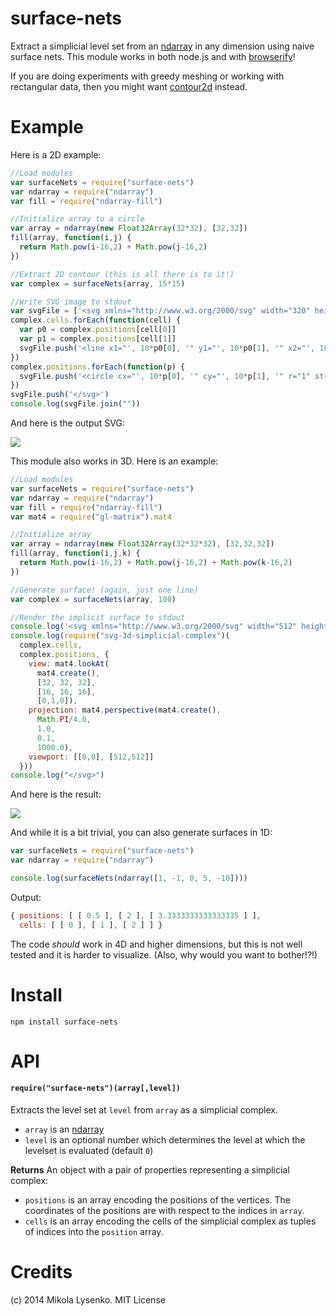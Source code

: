 surface-nets
============
Extract a simplicial level set from an [ndarray](https://github.com/mikolalysenko/ndarray) in any dimension using naive surface nets.  This module works in both node.js and with [browserify](http://browserify.org/)!


If you are doing experiments with greedy meshing or working with rectangular data, then you might want [contour2d](https://github.com/mikolalysenko/contour2d) instead.

# Example

Here is a 2D example:

```javascript
//Load modules
var surfaceNets = require("surface-nets")
var ndarray = require("ndarray")
var fill = require("ndarray-fill")

//Initialize array to a circle
var array = ndarray(new Float32Array(32*32), [32,32])
fill(array, function(i,j) {
  return Math.pow(i-16,2) + Math.pow(j-16,2)
})

//Extract 2D contour (this is all there is to it!)
var complex = surfaceNets(array, 15*15)

//Write SVG image to stdout
var svgFile = ['<svg xmlns="http://www.w3.org/2000/svg" width="320" height="320">']
complex.cells.forEach(function(cell) {
  var p0 = complex.positions[cell[0]]
  var p1 = complex.positions[cell[1]]
  svgFile.push('<line x1="', 10*p0[0], '" y1="', 10*p0[1], '" x2="', 10*p1[0], '" y2="', 10*p1[1], '" stroke="red" stroke-width="1" />')
})
complex.positions.forEach(function(p) {
  svgFile.push('<circle cx="', 10*p[0], '" cy="', 10*p[1], '" r="1" stroke="black" stroke-width="0.1" fill="black" />')
})
svgFile.push('</svg>')
console.log(svgFile.join(""))
```

And here is the output SVG:

<img src="https://mikolalysenko.github.io/surface-nets/example/2d.svg">

This module also works in 3D.  Here is an example:

```javascript
//Load modules
var surfaceNets = require("surface-nets")
var ndarray = require("ndarray")
var fill = require("ndarray-fill")
var mat4 = require("gl-matrix").mat4

//Initialize array
var array = ndarray(new Float32Array(32*32*32), [32,32,32])
fill(array, function(i,j,k) {
  return Math.pow(i-16,2) + Math.pow(j-16,2) + Math.pow(k-16,2)
})

//Generate surface! (again, just one line)
var complex = surfaceNets(array, 100)

//Render the implicit surface to stdout
console.log('<svg xmlns="http://www.w3.org/2000/svg" width="512" height="512" version="1.1">')
console.log(require("svg-3d-simplicial-complex")(
  complex.cells, 
  complex.positions, {
    view: mat4.lookAt(
      mat4.create(), 
      [32, 32, 32], 
      [16, 16, 16], 
      [0,1,0]),
    projection: mat4.perspective(mat4.create(),
      Math.PI/4.0,
      1.0,
      0.1,
      1000.0),
    viewport: [[0,0], [512,512]]
  }))
console.log("</svg>")
```

And here is the result:

<img src="https://mikolalysenko.github.io/surface-nets/example/3d.svg">

And while it is a bit trivial, you can also generate surfaces in 1D:

```javascript
var surfaceNets = require("surface-nets")
var ndarray = require("ndarray")

console.log(surfaceNets(ndarray([1, -1, 0, 5, -10])))
```

Output:

```javascript
{ positions: [ [ 0.5 ], [ 2 ], [ 3.3333333333333335 ] ],
  cells: [ [ 0 ], [ 1 ], [ 2 ] ] }
```

The code *should* work in 4D and higher dimensions, but this is not well tested and it is harder to visualize.  (Also, why would you want to bother!?!)

# Install

```
npm install surface-nets
```

# API

#### `require("surface-nets")(array[,level])`
Extracts the level set at `level` from `array` as a simplicial complex.

* `array` is an [ndarray](https://github.com/mikolalysenko/ndarray)
* `level` is an optional number which determines the level at which the levelset is evaluated (default `0`)

**Returns** An object with a pair of properties representing a simplicial complex:

* `positions` is an array encoding the positions of the vertices.  The coordinates of the positions are with respect to the indices in `array`.
* `cells` is an array encoding the cells of the simplicial complex as tuples of indices into the `position` array.

# Credits
(c) 2014 Mikola Lysenko. MIT License
